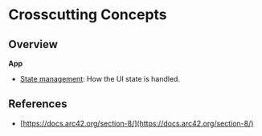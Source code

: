 # Crosscutting Concepts

## Overview

**App**

- [State management](./state-management/README.md): How the UI state is handled.

## References

- [https://docs.arc42.org/section-8/](https://docs.arc42.org/section-8/)
